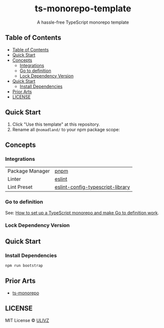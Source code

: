 <h1 align="center">ts-monorepo-template</h1>

<p align="center">
  A hassle-free TypeScript monorepo template
</p>

<!-- START doctoc generated TOC please keep comment here to allow auto update -->
<!-- DON'T EDIT THIS SECTION, INSTEAD RE-RUN doctoc TO UPDATE -->

## Table of Contents

- [Table of Contents](#table-of-contents)
- [Quick Start](#quick-start)
- [Concepts](#concepts)
  - [Integrations](#integrations)
  - [Go to definition](#go-to-definition)
  - [Lock Dependency Version](#lock-dependency-version)
- [Quick Start](#quick-start-1)
  - [Install Dependencies](#install-dependencies)
- [Prior Arts](#prior-arts)
- [LICENSE](#license)

<!-- END doctoc generated TOC please keep comment here to allow auto update -->

## Quick Start

1. Click "Use this template" at this repository.
2. Rename all `@nomadland/` to your npm package scope:



## Concepts

### Integrations

|                 |                                                                                               |
| --------------- | --------------------------------------------------------------------------------------------- |
| Package Manager | [pnpm](https://pnpm.io/)                                                                      |
| Linter          | [eslint](https://pnpm.io/)                                                                    |
| Lint Preset     | [eslint-config-typescript-library](https://github.com/ulivz/eslint-config-typescript-library) |

### Go to definition

See: [How to set up a TypeScript monorepo and make Go to definition work](https://medium.com/@NiGhTTraX/how-to-set-up-a-typescript-monorepo-with-lerna-c6acda7d4559).

### Lock Dependency Version

## Quick Start

### Install Dependencies

```bash
npm run bootstrap
```

## Prior Arts

- [ts-monorepo](https://github.com/NiGhTTraX/ts-monorepo)

## LICENSE

MIT License © [ULIVZ](https://github.com/ulivz)
